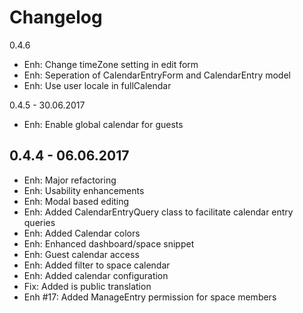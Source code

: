 Changelog
=========
0.4.6 
- Enh: Change timeZone setting in edit form
- Enh: Seperation of CalendarEntryForm and CalendarEntry model
- Enh: Use user locale in fullCalendar

0.4.5 - 30.06.2017
- Enh: Enable global calendar for guests

0.4.4 - 06.06.2017
----------------------
- Enh: Major refactoring
- Enh: Usability enhancements
- Enh: Modal based editing
- Enh: Added CalendarEntryQuery class to facilitate calendar entry queries
- Enh: Added Calendar colors
- Enh: Enhanced dashboard/space snippet
- Enh: Guest calendar access
- Enh: Added filter to space calendar
- Enh: Added calendar configuration
- Fix: Added is public translation
- Enh #17: Added ManageEntry permission for space members